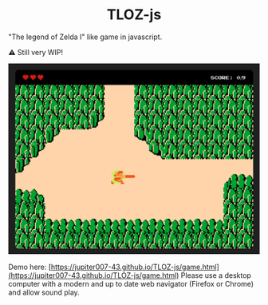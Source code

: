 <h1 align="center">TLOZ-js</h1>

"The legend of Zelda I" like game in javascript.

⚠ Still very WIP!

![Preview of TLOZ-js](screenshot.png)

Demo here: [https://jupiter007-43.github.io/TLOZ-js/game.html](https://jupiter007-43.github.io/TLOZ-js/game.html)
Please use a desktop computer with a modern and up to date web navigator (Firefox or Chrome) and allow sound play.
